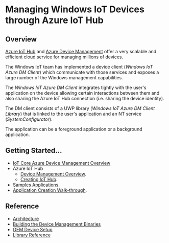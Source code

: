 # Managing Windows IoT Devices through Azure IoT Hub

## Overview

[Azure IoT Hub](https://azure.microsoft.com/en-us/services/iot-hub/) and [Azure Device Management](https://docs.microsoft.com/en-us/azure/iot-hub/iot-hub-device-management-overview) offer a very scalable and efficient cloud service for managing millions of devices.

The Windows IoT team has implemented a device client (*Windows IoT Azure DM Client*) which communicate with those services and exposes a large number of the Windows management capabilities.

The *Windows IoT Azure DM Client* integrates tightly with the user's application on the device allowing certain interactions between them and also sharing the Azure IoT Hub connection (i.e. sharing the device identity).

The DM client consists of a UWP library (*Windows IoT Azure DM Client Library*) that is linked to the user's application and an NT service (*SystemConfigurator*).

The application can be a foreground application or a background application.

## Getting Started...

- [IoT Core Azure Device Management Overview](https://blogs.windows.com/buildingapps/2017/04/07/managing-windows-iot-core-devices-azure-iot-hub/)
- Azure IoT Hub
  - [Device Management Overview](https://docs.microsoft.com/en-us/azure/iot-hub/iot-hub-device-management-overview).
  - [Creating IoT Hub](https://docs.microsoft.com/en-us/azure/iot-hub/iot-hub-csharp-csharp-getstarted).
- [Samples Applications](docs/samples.md).
- [Application Creation Walk-through](docs/dm-hello-world-overview.md).

## Reference

- [Architecture](docs/dm-client-architecture.md)
- [Building the Device Management Binaries](docs/building-the-dm-binaries.md)
- [OEM Device Setup](docs/oem-device-setup.md)
- [Library Reference](docs/library-reference.md)



